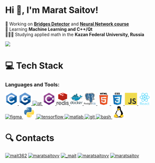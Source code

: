 # Hi 👋, I'm Marat Saitov!
🔭 Working on **[Bridges Detector](https://github.com/saitovmarat/Bridges-Detector)** and **[Neural Network course](https://github.com/saitovmarat/Neural-Networks)**<br/>
🌱 Learning **Machine Learning and C++/Qt** <br/>
👩🏻‍🎓 Studying applied math in the **Kazan Federal University, Russia** <br/>

![](https://github-readme-stats.vercel.app/api?username=saitovmarat&theme=radical&hide_border=false&include_all_commits=true&count_private=true)<br/>

# 💻 Tech Stack
<h3 align="left">Languages and Tools:</h3>
<p align="left"> 
  <a href="https://www.cprogramming.com/" target="_blank" rel="noreferrer"><img src="https://raw.githubusercontent.com/devicons/devicon/master/icons/c/c-original.svg" alt="c" width="40" height="40"/> </a> 
  <a href="https://www.w3schools.com/cpp/" target="_blank" rel="noreferrer"> <img src="https://raw.githubusercontent.com/devicons/devicon/master/icons/cplusplus/cplusplus-original.svg" alt="cplusplus" width="40" height="40"/> </a> 
  <a href="https://www.qt.io/" target="_blank" rel="noreferrer"> <img src="https://upload.wikimedia.org/wikipedia/commons/0/0b/Qt_logo_2016.svg" alt="qt" width="40" height="40"/> </a> 
  <a href="https://www.w3schools.com/cs/" target="_blank" rel="noreferrer"> <img src="https://raw.githubusercontent.com/devicons/devicon/master/icons/csharp/csharp-original.svg" alt="csharp" width="40" height="40"/> </a> 
  <a href="https://redis.io" target="_blank" rel="noreferrer"> <img src="https://raw.githubusercontent.com/devicons/devicon/master/icons/redis/redis-original-wordmark.svg" alt="redis" width="40" height="40"/> </a> 
  <a href="https://www.docker.com/" target="_blank" rel="noreferrer"> <img src="https://raw.githubusercontent.com/devicons/devicon/master/icons/docker/docker-original-wordmark.svg" alt="docker" width="40" height="40"/> </a> 
  <a href="https://www.postgresql.org" target="_blank" rel="noreferrer"> <img src="https://raw.githubusercontent.com/devicons/devicon/master/icons/postgresql/postgresql-original-wordmark.svg" alt="postgresql" width="40" height="40"/> </a> 
  <a href="https://www.w3.org/html/" target="_blank" rel="noreferrer"> <img src="https://raw.githubusercontent.com/devicons/devicon/master/icons/html5/html5-original-wordmark.svg" alt="html5" width="40" height="40"/> </a> 
  <a href="https://www.w3schools.com/css/" target="_blank" rel="noreferrer"> <img src="https://raw.githubusercontent.com/devicons/devicon/master/icons/css3/css3-original-wordmark.svg" alt="css3" width="40" height="40"/> </a> 
  <a href="https://developer.mozilla.org/en-US/docs/Web/JavaScript" target="_blank" rel="noreferrer"> <img src="https://raw.githubusercontent.com/devicons/devicon/master/icons/javascript/javascript-original.svg" alt="javascript" width="40" height="40"/> </a> 
  <a href="https://reactjs.org/" target="_blank" rel="noreferrer"> <img src="https://raw.githubusercontent.com/devicons/devicon/master/icons/react/react-original-wordmark.svg" alt="react" width="40" height="40"/> </a> 
  <a href="https://www.figma.com/" target="_blank" rel="noreferrer"> <img src="https://www.vectorlogo.zone/logos/figma/figma-icon.svg" alt="figma" width="40" height="40"/> </a> 
  <a href="https://www.python.org" target="_blank" rel="noreferrer"> <img src="https://raw.githubusercontent.com/devicons/devicon/master/icons/python/python-original.svg" alt="python" width="40" height="40"/> </a> 
  <a href="https://www.tensorflow.org" target="_blank" rel="noreferrer"> <img src="https://www.vectorlogo.zone/logos/tensorflow/tensorflow-icon.svg" alt="tensorflow" width="40" height="40"/> </a> 
  <a href="https://www.mathworks.com/" target="_blank" rel="noreferrer"> <img src="https://upload.wikimedia.org/wikipedia/commons/2/21/Matlab_Logo.png" alt="matlab" width="40" height="40"/> </a> 
  <a href="https://git-scm.com/" target="_blank" rel="noreferrer"> <img src="https://www.vectorlogo.zone/logos/git-scm/git-scm-icon.svg" alt="git" width="40" height="40"/> </a> 
  <a href="https://www.gnu.org/software/bash/" target="_blank" rel="noreferrer"> <img src="https://www.vectorlogo.zone/logos/gnu_bash/gnu_bash-icon.svg" alt="bash" width="40" height="40"/> </a> 
  <a href="https://www.linux.org/" target="_blank" rel="noreferrer"> <img src="https://raw.githubusercontent.com/devicons/devicon/master/icons/linux/linux-original.svg" alt="linux" width="40" height="40"/> </a> 
</p>

# :mag: Contacts 
<p align="left">
  <a href="https://kaggle.com/mait362" target="_blank"><img align="center" src="https://raw.githubusercontent.com/rahuldkjain/github-profile-readme-generator/master/src/images/icons/Social/kaggle.svg" alt="mait362" height="30" width="40" /></a>
  <a href="https://instagram.com/maratsaitovv" target="_blank"><img align="center" src="https://raw.githubusercontent.com/rahuldkjain/github-profile-readme-generator/master/src/images/icons/Social/instagram.svg" alt="maratsaitovv" height="30" width="40" /></a>
  <a href="https://www.leetcode.com/_mait" target="_blank"><img align="center" src="https://raw.githubusercontent.com/rahuldkjain/github-profile-readme-generator/master/src/images/icons/Social/leet-code.svg" alt="_mait" height="30" width="40" /></a>
  <a href="https://t.me/maratsaitovv" target="_blank"><img align="center" src="https://www.svgrepo.com/show/343522/telegram-communication-chat-interaction-network-connection.svg" alt="maratsaitovv" height="30" width="40" /></a>
  <a href="https://vk.com/maratsaitovv" target="_blank"><img align="center" src="https://www.svgrepo.com/show/349554/vk.svg" alt="maratsaitov" height="30" width="40" /></a>
</p>


<!-- <p><img align="left" src="https://github-readme-stats.vercel.app/api/top-langs?username=saitovmarat&show_icons=true&locale=en&layout=compact&theme=tokyonight" alt="saitovmarat" /></p>

<p>&nbsp;<img align="right" src="https://github-readme-stats.vercel.app/api?username=saitovmarat&show_icons=true&locale=en&layout=compact&theme=tokyonight" alt="saitovmarat" /></p>

<p><img align="center" src="https://github-readme-streak-stats.herokuapp.com/?user=saitovmarat&layout=compact&theme=tokyonight" alt="saitovmarat" /></p> -->
